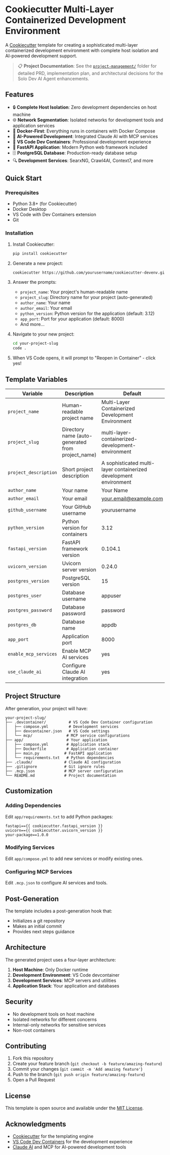 # Cookiecutter Multi-Layer Containerized Development Environment

A [Cookiecutter](https://github.com/cookiecutter/cookiecutter) template for creating a sophisticated multi-layer containerized development environment with complete host isolation and AI-powered development support.

> 📋 **Project Documentation**: See the [`project-management/`](project-management/) folder for detailed PRD, implementation plan, and architectural decisions for the Solo Dev AI Agent enhancements.

## Features

- 🔒 **Complete Host Isolation**: Zero development dependencies on host machine
- 🌐 **Network Segmentation**: Isolated networks for development tools and application services
- 🐳 **Docker-First**: Everything runs in containers with Docker Compose
- 🤖 **AI-Powered Development**: Integrated Claude AI with MCP services
- 🔧 **VS Code Dev Containers**: Professional development experience
- 🚀 **FastAPI Application**: Modern Python web framework included
- 🗄️ **PostgreSQL Database**: Production-ready database setup
- 🔍 **Development Services**: SearxNG, Crawl4AI, Context7, and more

## Quick Start

### Prerequisites

- Python 3.8+ (for Cookiecutter)
- Docker Desktop
- VS Code with Dev Containers extension
- Git

### Installation

1. Install Cookiecutter:
   ```bash
   pip install cookiecutter
   ```

2. Generate a new project:
   ```bash
   cookiecutter https://github.com/yourusername/cookiecutter-devenv.git
   ```

3. Answer the prompts:
   - `project_name`: Your project's human-readable name
   - `project_slug`: Directory name for your project (auto-generated)
   - `author_name`: Your name
   - `author_email`: Your email
   - `python_version`: Python version for the application (default: 3.12)
   - `app_port`: Port for your application (default: 8000)
   - And more...

4. Navigate to your new project:
   ```bash
   cd your-project-slug
   code .
   ```

5. When VS Code opens, it will prompt to "Reopen in Container" - click yes!

## Template Variables

| Variable | Description | Default |
|----------|-------------|---------|
| `project_name` | Human-readable project name | Multi-Layer Containerized Development Environment |
| `project_slug` | Directory name (auto-generated from project_name) | multi-layer-containerized-development-environment |
| `project_description` | Short project description | A sophisticated multi-layer containerized development environment |
| `author_name` | Your name | Your Name |
| `author_email` | Your email | your.email@example.com |
| `github_username` | Your GitHub username | yourusername |
| `python_version` | Python version for containers | 3.12 |
| `fastapi_version` | FastAPI framework version | 0.104.1 |
| `uvicorn_version` | Uvicorn server version | 0.24.0 |
| `postgres_version` | PostgreSQL version | 15 |
| `postgres_user` | Database username | appuser |
| `postgres_password` | Database password | password |
| `postgres_db` | Database name | appdb |
| `app_port` | Application port | 8000 |
| `enable_mcp_services` | Enable MCP AI services | yes |
| `use_claude_ai` | Configure Claude AI integration | yes |

## Project Structure

After generation, your project will have:

```
your-project-slug/
├── .devcontainer/          # VS Code Dev Container configuration
│   ├── compose.yml         # Development services
│   ├── devcontainer.json   # VS Code settings
│   └── mcp/               # MCP service configurations
├── app/                   # Your application
│   ├── compose.yml        # Application stack
│   ├── Dockerfile         # Application container
│   ├── main.py           # FastAPI application
│   └── requirements.txt   # Python dependencies
├── .claude/              # Claude AI configuration
├── .gitignore            # Git ignore rules
├── .mcp.json             # MCP server configuration
└── README.md             # Project documentation
```

## Customization

### Adding Dependencies

Edit `app/requirements.txt` to add Python packages:
```
fastapi=={{ cookiecutter.fastapi_version }}
uvicorn=={{ cookiecutter.uvicorn_version }}
your-package==1.0.0
```

### Modifying Services

Edit `app/compose.yml` to add new services or modify existing ones.

### Configuring MCP Services

Edit `.mcp.json` to configure AI services and tools.

## Post-Generation

The template includes a post-generation hook that:
- Initializes a git repository
- Makes an initial commit
- Provides next steps guidance

## Architecture

The generated project uses a four-layer architecture:

1. **Host Machine**: Only Docker runtime
2. **Development Environment**: VS Code devcontainer
3. **Development Services**: MCP servers and utilities
4. **Application Stack**: Your application and databases

## Security

- No development tools on host machine
- Isolated networks for different concerns
- Internal-only networks for sensitive services
- Non-root containers

## Contributing

1. Fork this repository
2. Create your feature branch (`git checkout -b feature/amazing-feature`)
3. Commit your changes (`git commit -m 'Add amazing feature'`)
4. Push to the branch (`git push origin feature/amazing-feature`)
5. Open a Pull Request

## License

This template is open source and available under the [MIT License](LICENSE).

## Acknowledgments

- [Cookiecutter](https://github.com/cookiecutter/cookiecutter) for the templating engine
- [VS Code Dev Containers](https://code.visualstudio.com/docs/devcontainers/containers) for the development experience
- [Claude AI](https://claude.ai) and MCP for AI-powered development tools